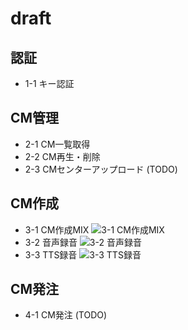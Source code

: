 # draft

## 認証

- 1-1 キー認証

## CM管理

- 2-1 CM一覧取得
- 2-2 CM再生・削除
- 2-3 CMセンターアップロード (TODO)

## CM作成

- 3-1 CM作成MIX ![3-1 CM作成MIX](http://www.plantuml.com/plantuml/proxy?src=https://raw.githubusercontent.com/openusen/umesse/master/documents/uml/s3-1.wsd?token=AHW2PB2P4MNI3UA6RP2BQ6S7GYL32)
- 3-2 音声録音 ![3-2 音声録音](http://www.plantuml.com/plantuml/proxy?src=https://raw.githubusercontent.com/openusen/umesse/master/documents/uml/s3-2.wsd?token=AHW2PB5ZYCDLNL76MVRFYIS7HIGFS)
- 3-3 TTS録音 ![3-3 TTS録音](http://www.plantuml.com/plantuml/proxy?src=https://raw.githubusercontent.com/openusen/umesse/master/documents/uml/s3-3.wsd?token=AHW2PB7INRR7G5HOGY33VFK7HIGHE)

## CM発注

- 4-1 CM発注 (TODO)
